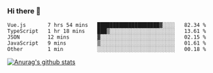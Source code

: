 ### Hi there 👋



<!--
**webB1an/webB1an** is a ✨ _special_ ✨ repository because its `README.md` (this file) appears on your GitHub profile.

Here are some ideas to get you started:

- 🔭 I’m currently working on ...
- 🌱 I’m currently learning ...
- 👯 I’m looking to collaborate on ...
- 🤔 I’m looking for help with ...
- 💬 Ask me about ...
- 📫 How to reach me: ...
- 😄 Pronouns: ...
- ⚡ Fun fact: ...
-->

<!--START_SECTION:waka-->

```text
Vue.js       7 hrs 54 mins   ████████████████████▓░░░░   82.34 %
TypeScript   1 hr 18 mins    ███▒░░░░░░░░░░░░░░░░░░░░░   13.61 %
JSON         12 mins         ▓░░░░░░░░░░░░░░░░░░░░░░░░   02.15 %
JavaScript   9 mins          ▒░░░░░░░░░░░░░░░░░░░░░░░░   01.61 %
Other        1 min           ░░░░░░░░░░░░░░░░░░░░░░░░░   00.18 %
```

<!--END_SECTION:waka-->


[![Anurag's github stats](https://github-readme-stats.vercel.app/api?username=webB1an&show_icons=true&theme=radical)](https://github.com/anuraghazra/github-readme-stats)

